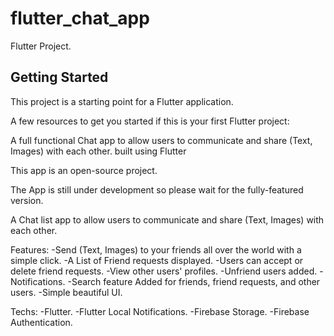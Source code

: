 # flutter_chat_app

Flutter Project.
## Getting Started

This project is a starting point for a Flutter application.

A few resources to get you started if this is your first Flutter project:

A full functional Chat app to allow users to communicate and share (Text, Images) with each other. built using Flutter

This app is an open-source project.

The App is still under development so please wait for the fully-featured version.

A Chat list app to allow users to communicate and share (Text, Images) with each other.

Features:
-Send (Text, Images) to your friends all over the world with a simple click.
-A List of Friend requests displayed. -Users can accept or delete friend requests.
-View other users' profiles.
-Unfriend users added.
-Notifications.
-Search feature Added for friends, friend requests, and other users.
-Simple beautiful UI.

Techs:
-Flutter.
-Flutter Local Notifications.
-Firebase Storage.
-Firebase Authentication.